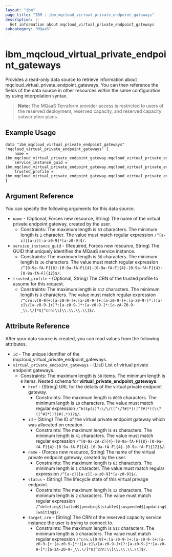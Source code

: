 ```yaml
---
layout: "ibm"
page_title: "IBM : ibm_mqcloud_virtual_private_endpoint_gateways"
description: |-
  Get information about mqcloud_virtual_private_endpoint_gateways
subcategory: "MQaaS"
---
```


# ibm_mqcloud_virtual_private_endpoint_gateways

Provides a read-only data source to retrieve information about mqcloud_virtual_private_endpoint_gateways. You can then reference the fields of the data source in other resources within the same configuration by using interpolation syntax.

> **Note:** The MQaaS Terraform provider access is restricted to users of the reserved deployment, reserved capacity, and reserved capacity subscription plans.

## Example Usage

```hcl
data "ibm_mqcloud_virtual_private_endpoint_gateways" "mqcloud_virtual_private_endpoint_gateways" {
	name = ibm_mqcloud_virtual_private_endpoint_gateway.mqcloud_virtual_private_endpoint_gateway_instance.name
	service_instance_guid = ibm_mqcloud_virtual_private_endpoint_gateway.mqcloud_virtual_private_endpoint_gateway_instance.service_instance_guid
	trusted_profile = ibm_mqcloud_virtual_private_endpoint_gateway.mqcloud_virtual_private_endpoint_gateway_instance.trusted_profile
}
```

## Argument Reference

You can specify the following arguments for this data source.

* `name` - (Optional, Forces new resource, String) The name of the virtual private endpoint gateway, created by the user.
  * Constraints: The maximum length is `63` characters. The minimum length is `1` character. The value must match regular expression `/^[a-z]|[a-z][-a-z0-9]*[a-z0-9]$/`.
* `service_instance_guid` - (Required, Forces new resource, String) The GUID that uniquely identifies the MQaaS service instance.
  * Constraints: The maximum length is `36` characters. The minimum length is `36` characters. The value must match regular expression `/^[0-9a-fA-F]{8}-[0-9a-fA-F]{4}-[0-9a-fA-F]{4}-[0-9a-fA-F]{4}-[0-9a-fA-F]{12}$/`.
* `trusted_profile` - (Optional, String) The CRN of the trusted profile to assume for this request.
  * Constraints: The maximum length is `512` characters. The minimum length is `9` characters. The value must match regular expression `/^crn:v[0-9]+:[a-z0-9-]+:[a-z0-9-]+:[a-z0-9-]+:[a-z0-9-]*:([a-z]\/[a-z0-9-]+)?:[a-z0-9-]*:[a-z0-9-]*:[a-zA-Z0-9-_\\.\/]*$|^crn:\\[\\.\\.\\.\\]$/`.

## Attribute Reference

After your data source is created, you can read values from the following attributes.

* `id` - The unique identifier of the mqcloud_virtual_private_endpoint_gateways.
* `virtual_private_endpoint_gateways` - (List) List of virtual private endpoint gateways.
  * Constraints: The maximum length is `50` items. The minimum length is `0` items.
Nested schema for **virtual_private_endpoint_gateways**:
	* `href` - (String) URL for the details of the virtual private endpoint gateway.
	  * Constraints: The maximum length is `8000` characters. The minimum length is `10` characters. The value must match regular expression `/^http(s)?:\/\/([^\/?#]*)([^?#]*)(\\?([^#]*))?(#(.*))?$/`.
	* `id` - (String) The ID of the virtual private endpoint gateway which was allocated on creation.
	  * Constraints: The maximum length is `41` characters. The minimum length is `41` characters. The value must match regular expression `/^[0-9a-zA-Z]{4}-[0-9a-fA-F]{8}-[0-9a-fA-F]{4}-[0-9a-fA-F]{4}-[0-9a-fA-F]{4}-[0-9a-fA-F]{12}$/`.
	* `name` - (Forces new resource, String) The name of the virtual private endpoint gateway, created by the user.
	  * Constraints: The maximum length is `63` characters. The minimum length is `1` character. The value must match regular expression `/^[a-z]|[a-z][-a-z0-9]*[a-z0-9]$/`.
	* `status` - (String) The lifecycle state of this virtual privage endpoint.
	  * Constraints: The maximum length is `12` characters. The minimum length is `2` characters. The value must match regular expression `/^deleting$|failed$|pending$|stable$|suspended$|updating$|waiting$/`.
	* `target_crn` - (String) The CRN of the reserved capacity service instance the user is trying to connect to.
	  * Constraints: The maximum length is `512` characters. The minimum length is `9` characters. The value must match regular expression `/^crn:v[0-9]+:[a-z0-9-]+:[a-z0-9-]+:[a-z0-9-]+:[a-z0-9-]*:([a-z]\/[a-z0-9-]+)?:[a-z0-9-]*:[a-z0-9-]*:[a-zA-Z0-9-_\\.\/]*$|^crn:\\[\\.\\.\\.\\]$/`.

